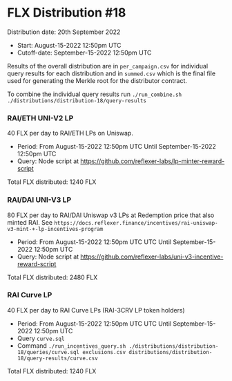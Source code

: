 # FLX Distribution #18

Distribution date: 20th September 2022

- Start: August-15-2022 12:50pm UTC
- Cutoff-date: September-15-2022 12:50pm UTC

Results of the overall distribution are in `per_campaign.csv` for individual query results for each distribution and in `summed.csv` which is the final file used for generating the Merkle root for the distributor contract.

To combine the individual query results run `./run_combine.sh ./distributions/distribution-18/query-results`

### RAI/ETH UNI-V2 LP

40 FLX per day to RAI/ETH LPs on Uniswap.

- Period: From August-15-2022 12:50pm UTC Until September-15-2022 12:50pm UTC
- Query: Node script at https://github.com/reflexer-labs/lp-minter-reward-script

Total FLX distributed: 1240 FLX

### RAI/DAI UNI-V3 LP

80 FLX per day to RAI/DAI Uniswap v3 LPs at Redemption price that also minted RAI. See `https://docs.reflexer.finance/incentives/rai-uniswap-v3-mint-+-lp-incentives-program`

- Period: From August-15-2022 12:50pm UTC UTC Until September-15-2022 12:50pm UTC
- Query: Node script at https://github.com/reflexer-labs/uni-v3-incentive-reward-script

Total FLX distributed: 2480 FLX

### RAI Curve LP

40 FLX per day to RAI Curve LPs (RAI-3CRV LP token holders)

- Period: From August-15-2022 12:50pm UTC UTC Until September-15-2022 12:50pm UTC
- Query `curve.sql`
- Command `./run_incentives_query.sh ./distributions/distribution-18/queries/curve.sql exclusions.csv distributions/distribution-18/query-results/curve.csv`

Total FLX distributed: 1240 FLX
